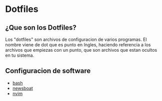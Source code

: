 # Dotfiles

## ¿Que son los Dotfiles?
Los "dotfiles" son archivos de configuracion de varios programas. El nombre viene de dot que es punto en Ingles, haciendo referencia a los archivos que empiezas con un punto, que son archivos que estan ocultos en tu sistema.

## Configuracion de software
  * [bash](https://github.com/mmgmp/dotfiles/blob/main/.bashrc)
  * [newsboat](https://github.com/mmgmp/dotfiles/blob/main/.config/newsboat/config)
  * [nvim](https://github.com/mmgmp/dotfiles/tree/main/.config/nvim)
